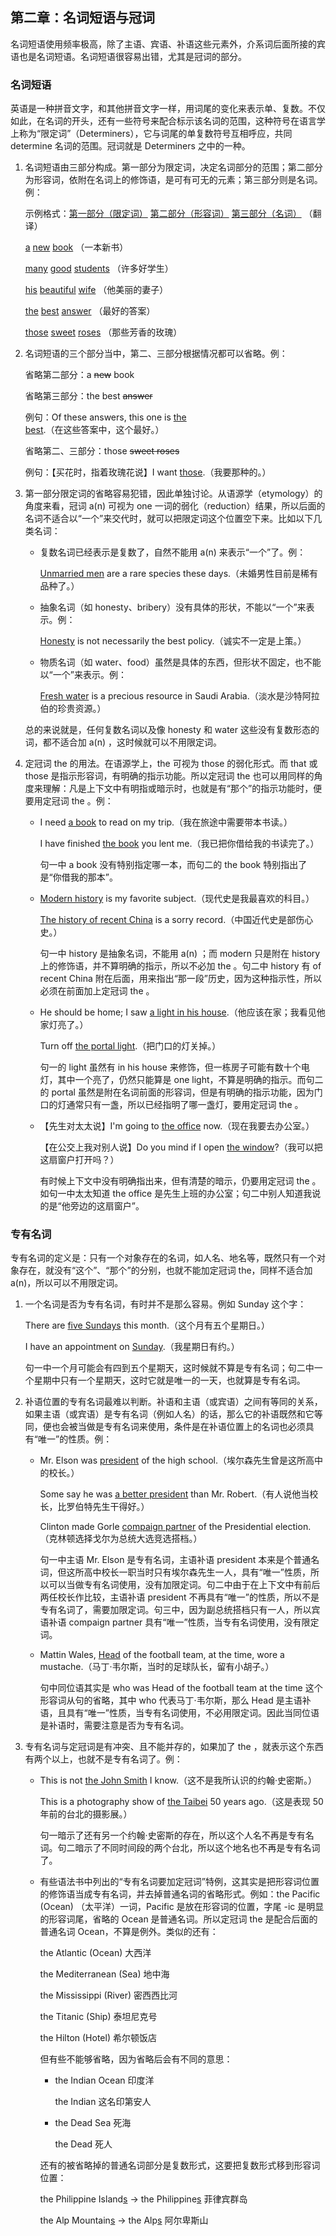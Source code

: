 ## 第二章：名词短语与冠词

名词短语使用频率极高，除了主语、宾语、补语这些元素外，介系词后面所接的宾语也是名词短语。名词短语很容易出错，尤其是冠词的部分。

### 名词短语

英语是一种拼音文字，和其他拼音文字一样，用词尾的变化来表示单、复数。不仅如此，在名词的开头，还有一些符号来配合标示该名词的范围，这种符号在语言学上称为“限定词”（Determiners），它与词尾的单复数符号互相呼应，共同 determine 名词的范围。冠词就是 Determiners 之中的一种。

1. 名词短语由三部分构成。第一部分为限定词，决定名词部分的范围；第二部分为形容词，依附在名词上的修饰语，是可有可无的元素；第三部分则是名词。例：

   示例格式：<u>第一部分（限定词）</u> <u>第二部分（形容词）</u> <u>第三部分（名词）</u> （翻译）

   <u>a</u> <u>new</u> <u>book</u> （一本新书）

   <u>many</u> <u>good</u> <u>students</u> （许多好学生）

   <u>his</u> <u>beautiful</u> <u>wife</u> （他美丽的妻子）

   <u>the</u> <u>best</u> <u>answer</u> （最好的答案）

   <u>those</u> <u>sweet</u> <u>roses</u> （那些芳香的玫瑰）

2. 名词短语的三个部分当中，第二、三部分根据情况都可以省略。例：

   省略第二部分：a ~~new~~ book

   省略第三部分：the best ~~answer~~

   例句：Of these answers, this one is <u>the best</u>.（在这些答案中，这个最好。）

   省略第二、三部分：those ~~sweet roses~~

   例句：【买花时，指着玫瑰花说】I want <u>those</u>.（我要那种的。）

3. 第一部分限定词的省略容易犯错，因此单独讨论。从语源学（etymology）的角度来看，冠词 a(n) 可视为 one 一词的弱化（reduction）结果，所以后面的名词不适合以“一个”来交代时，就可以把限定词这个位置空下来。比如以下几类名词：

   - 复数名词已经表示是复数了，自然不能用 a(n) 来表示“一个”了。例：

     <u>Unmarried men</u> are a rare species these days.（未婚男性目前是稀有品种了。）

   - 抽象名词（如 honesty、bribery）没有具体的形状，不能以“一个”来表示。例：

     <u>Honesty</u> is not  necessarily the best policy.（诚实不一定是上策。）

   - 物质名词（如 water、food）虽然是具体的东西，但形状不固定，也不能以“一个”来表示。例：

     <u>Fresh water</u> is a precious resource in Saudi Arabia.（淡水是沙特阿拉伯的珍贵资源。）

   总的来说就是，任何复数名词以及像 honesty 和 water 这些没有复数形态的词，都不适合加 a(n) ，这时候就可以不用限定词。

4. 定冠词 the 的用法。在语源学上，the 可视为 those 的弱化形式。而 that 或 those 是指示形容词，有明确的指示功能。所以定冠词 the 也可以用同样的角度来理解：凡是上下文中有明指或暗示时，也就是有“那个”的指示功能时，便要用定冠词 the 。例：

   - I need <u>a book</u> to read on my trip.（我在旅途中需要带本书读。）

     I have finished <u>the book</u> you lent me.（我已把你借给我的书读完了。）

     句一中 a book 没有特别指定哪一本，而句二的 the book 特别指出了是“你借我的那本”。

   - <u>Modern history</u> is my favorite subject.（现代史是我最喜欢的科目。）

     <u>The history of recent China</u> is a sorry record.（中国近代史是部伤心史。）

     句一中 history 是抽象名词，不能用 a(n) ；而 modern 只是附在 history 上的修饰语，并不算明确的指示，所以不必加 the 。句二中 history 有 of recent China 附在后面，用来指出“那一段”历史，因为这种指示性，所以必须在前面加上定冠词 the 。

   - He should be home; I saw <u>a light in his house</u>.（他应该在家；我看见他家灯亮了。）

     Turn off <u>the portal light</u>.（把门口的灯关掉。）

     句一的 light 虽然有 in his house 来修饰，但一栋房子可能有数十个电灯，其中一个亮了，仍然只能算是 one light，不算是明确的指示。而句二的 portal 虽然是附在名词前面的形容词，但是有明确的指示功能，因为门口的灯通常只有一盏，所以已经指明了哪一盏灯，要用定冠词 the 。

   - 【先生对太太说】I'm going to <u>the office</u> now.（现在我要去办公室。）

     【在公交上我对别人说】Do you mind if I open <u>the window</u>?（我可以把这扇窗户打开吗？）

     有时候上下文中没有明确指出来，但有清楚的暗示，仍要用定冠词 the 。如句一中太太知道 the office 是先生上班的办公室；句二中别人知道我说的是“他旁边的这扇窗户”。

### 专有名词

专有名词的定义是：只有一个对象存在的名词，如人名、地名等，既然只有一个对象存在，就没有“这个”、“那个”的分别，也就不能加定冠词 the，同样不适合加 a(n)，所以可以不用限定词。

1. 一个名词是否为专有名词，有时并不是那么容易。例如 Sunday 这个字：

   There are <u>five Sundays</u> this month.（这个月有五个星期日。）

   I have an appointment on <u>Sunday</u>.（我星期日有约。）

   句一中一个月可能会有四到五个星期天，这时候就不算是专有名词；句二中一个星期中只有一个星期天，这时它就是唯一的一天，也就算是专有名词。

2. 补语位置的专有名词最难以判断。补语和主语（或宾语）之间有等同的关系，如果主语（或宾语）是专有名词（例如人名）的话，那么它的补语既然和它等同，便也会被当做是专有名词来使用，条件是在补语位置上的名词也必须具有“唯一”的性质。例：

   - Mr. Elson was <u>president</u> of the high school.（埃尔森先生曾是这所高中的校长。）

     Some say he was <u>a better president</u> than Mr. Robert.（有人说他当校长，比罗伯特先生干得好。）

     Clinton made Gorle <u>compaign partner</u> of the Presidential election.（克林顿选择戈尔为总统大选竞选搭档。）

     句一中主语 Mr. Elson 是专有名词，主语补语 president 本来是个普通名词，但这所高中校长一职当时只有埃尔森先生一人，具有“唯一”性质，所以可以当做专有名词使用，没有加限定词。句二中由于在上下文中有前后两任校长作比较，主语补语 president 不再具有“唯一”的性质，所以不是专有名词了，需要加限定词。句三中，因为副总统搭档只有一人，所以宾语补语 compaign partner 具有“唯一”性质，当专有名词使用，没有限定词。

   - Mattin Wales, <u>Head</u> of the football team, at the time, wore a mustache.（马丁·韦尔斯，当时的足球队长，留有小胡子。）

     句中同位语其实是 who was Head of the football team at the time 这个形容词从句的省略，其中 who 代表马丁·韦尔斯，那么 Head 是主语补语，且具有“唯一”性质，当专有名词使用，不必用限定词。因此当同位语是补语时，需要注意是否为专有名词。

3. 专有名词与定冠词是有冲突、且不能并存的，如果加了 the ，就表示这个东西有两个以上，也就不是专有名词了。例：

   - This is not <u>the John Smith</u> I know.（这不是我所认识的约翰·史密斯。）

     This is a photography show of <u>the Taibei</u> 50 years ago.（这是表现 50 年前的台北的摄影展。）

     句一暗示了还有另一个约翰·史密斯的存在，所以这个人名不再是专有名词。句二暗示了不同时间段的两个台北，所以这个地名也不再是专有名词了。

   - 有些语法书中列出的“专有名词要加定冠词”特例，这其实是把形容词位置的修饰语当成专有名词，并去掉普通名词的省略形式。例如：the Pacific (Ocean) （太平洋）一词，Pacific 是放在形容词的位置，字尾 -ic 是明显的形容词尾，省略的 Ocean 是普通名词。所以定冠词 the 是配合后面的普通名词 Ocean，不算是例外。类似的还有：

     the Atlantic (Ocean)		大西洋

     the Mediterranean (Sea)		地中海

     the Mississippi (River)		密西西比河

     the Titanic (Ship)		泰坦尼克号

     the Hilton (Hotel)		希尔顿饭店

     但有些不能够省略，因为省略后会有不同的意思：

     - the Indian Ocean		印度洋

       the Indian		这名印第安人

     - the Dead Sea		死海

       the Dead		死人

     还有的被省略掉的普通名词部分是复数形式，这要把复数形式移到形容词位置：

     the Philippine Island<u>s</u> → the Philippine<u>s</u>		菲律宾群岛

     the Alp Mountain<u>s</u> → the Alp<u>s</u>		阿尔卑斯山


